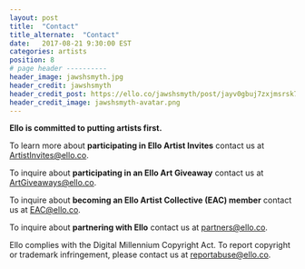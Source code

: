 ```yaml
---
layout: post
title:  "Contact"
title_alternate:  "Contact"
date:   2017-08-21 9:30:00 EST
categories: artists
position: 8
# page header ----------
header_image: jawshsmyth.jpg
header_credit: jawshsmyth
header_credit_post: https://ello.co/jawshsmyth/post/jayv0gbuj7zxjmsrsk7fzw
header_credit_image: jawshsmyth-avatar.png
---
```

**Ello is committed to putting artists first.**

To learn more about **participating in Ello Artist Invites** contact us at ArtistInvites@ello.co.

To inquire about **participating in an Ello Art Giveaway** contact us at ArtGiveaways@ello.co.

To inquire about **becoming an Ello Artist Collective (EAC) member** contact us at EAC@ello.co.

To inquire about **partnering with Ello** contact us at partners@ello.co.

Ello complies with the Digital Millennium Copyright Act. To report copyright or trademark infringement, please contact us at reportabuse@ello.co.
